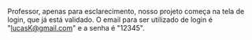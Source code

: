 Professor, apenas para esclarecimento, nosso projeto começa na tela de login, que já está validado.
O email para ser utilizado de login é "lucasK@gmail.com" e a senha é "12345".
